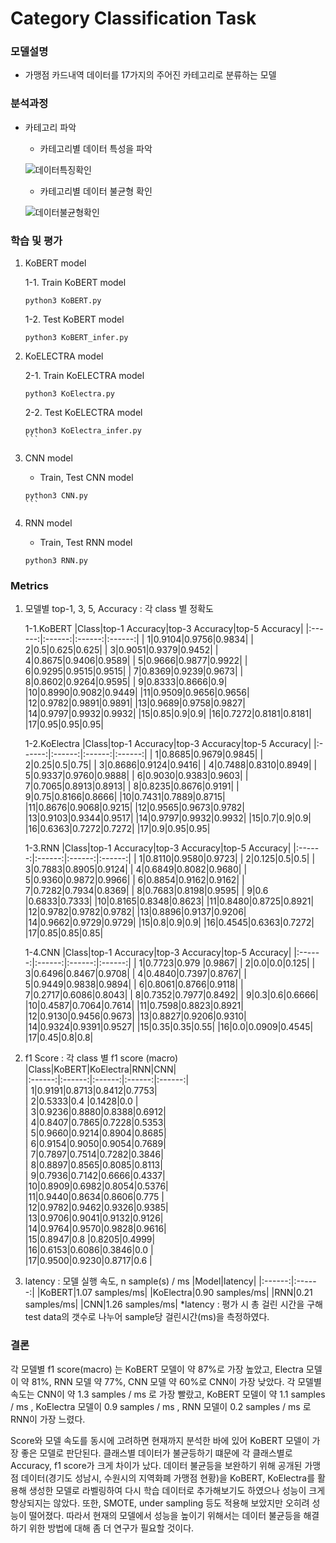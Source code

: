 # Category Classification Task

### 모델설명
- 가맹점 카드내역 데이터를 17가지의 주어진 카테고리로 분류하는 모델

### 분석과정
- 카테고리 파악
	- 카테고리별 데이터 특성을 파악
	
	![데이터특징확인](./데이터특징확인.png)
	
	- 카테고리별 데이터 불균형 확인
	
	![데이터불균형확인](./데이터불균형확인.png)
	
### 학습 및 평가
1. KoBERT model

	1-1. Train KoBERT model
	```
	python3 KoBERT.py 
	```

	1-2. Test KoBERT model
	```
	python3 KoBERT_infer.py
	```


2. KoELECTRA model

	2-1. Train KoELECTRA model
	```
	python3 KoElectra.py 
	```

	2-2. Test KoELECTRA model
	```
	python3 KoElectra_infer.py 
	```​

3. CNN model

	- Train, Test CNN model
	```
	python3 CNN.py 
	```​

4. RNN model

	- Train, Test RNN model
	```
	python3 RNN.py 
	```


### Metrics
1. 모델별 top-1, 3, 5, Accuracy : 각 class 별 정확도

	1-1.KoBERT
	|Class|top-1 Accuracy|top-3 Accuracy|top-5 Accuracy|
	|:------:|:------:|:------:|:------:|
	| 1|0.9104|0.9756|0.9834|
	| 2|0.5|0.625|0.625|
	| 3|0.9051|0.9379|0.9452|
	| 4|0.8675|0.9406|0.9589|
	| 5|0.9666|0.9877|0.9922|
	| 6|0.9295|0.9515|0.9515|
	| 7|0.8369|0.9239|0.9673|
	| 8|0.8602|0.9264|0.9595|
	| 9|0.8333|0.8666|0.9|
	|10|0.8990|0.9082|0.9449|
	|11|0.9509|0.9656|0.9656|
	|12|0.9782|0.9891|0.9891|
	|13|0.9689|0.9758|0.9827|
	|14|0.9797|0.9932|0.9932|
	|15|0.85|0.9|0.9|
	|16|0.7272|0.8181|0.8181|
	|17|0.95|0.95|0.95|	

	1-2.KoElectra
	|Class|top-1 Accuracy|top-3 Accuracy|top-5 Accuracy|
	|:------:|:------:|:------:|:------:|
	| 1|0.8685|0.9679|0.9845|
	| 2|0.25|0.5|0.75|
	| 3|0.8686|0.9124|0.9416|
	| 4|0.7488|0.8310|0.8949|
	| 5|0.9337|0.9760|0.9888|
	| 6|0.9030|0.9383|0.9603|
	| 7|0.7065|0.8913|0.8913|
	| 8|0.8235|0.8676|0.9191|
	| 9|0.75|0.8166|0.8666|
	|10|0.7431|0.7889|0.8715|
	|11|0.8676|0.9068|0.9215|
	|12|0.9565|0.9673|0.9782|
	|13|0.9103|0.9344|0.9517|
	|14|0.9797|0.9932|0.9932|
	|15|0.7|0.9|0.9|
	|16|0.6363|0.7272|0.7272|
	|17|0.9|0.95|0.95|

	1-3.RNN
	|Class|top-1 Accuracy|top-3 Accuracy|top-5 Accuracy|
	|:------:|:------:|:------:|:------:|
	| 1|0.8110|0.9580|0.9723|
	| 2|0.125|0.5|0.5|
	| 3|0.7883|0.8905|0.9124|
	| 4|0.6849|0.8082|0.9680|
	| 5|0.9360|0.9872|0.9966|
	| 6|0.8854|0.9162|0.9162|
	| 7|0.7282|0.7934|0.8369|
	| 8|0.7683|0.8198|0.9595|
	| 9|0.6	  |0.6833|0.7333|
	|10|0.8165|0.8348|0.8623|
	|11|0.8480|0.8725|0.8921|
	|12|0.9782|0.9782|0.9782|
	|13|0.8896|0.9137|0.9206|
	|14|0.9662|0.9729|0.9729|
	|15|0.8|0.9|0.9|
	|16|0.4545|0.6363|0.7272|
	|17|0.85|0.85|0.85|

	1-4.CNN
	|Class|top-1 Accuracy|top-3 Accuracy|top-5 Accuracy|
	|:------:|:------:|:------:|:------:|
	| 1|0.7723|0.979 |0.9867|
	| 2|0.0|0.0|0.125|
	| 3|0.6496|0.8467|0.9708|
	| 4|0.4840|0.7397|0.8767|
	| 5|0.9449|0.9838|0.9894|
	| 6|0.8061|0.8766|0.9118|
	| 7|0.2717|0.6086|0.8043|
	| 8|0.7352|0.7977|0.8492|
	| 9|0.3|0.6|0.6666|
	|10|0.4587|0.7064|0.7614|
	|11|0.7598|0.8823|0.8921|
	|12|0.9130|0.9456|0.9673|
	|13|0.8827|0.9206|0.9310|
	|14|0.9324|0.9391|0.9527|
	|15|0.35|0.35|0.55|
	|16|0.0|0.0909|0.4545|
	|17|0.45|0.8|0.8|

2. f1 Score : 각 class 별 f1 score (macro)
	|Class|KoBERT|KoElectra|RNN|CNN|   
	|:------:|:------:|:------:|:------:|:------:|     
	| 1|0.9191|0.8713|0.8412|0.7753|                
	| 2|0.5333|0.4   |0.1428|0.0   |                
	| 3|0.9236|0.8880|0.8388|0.6912|                
	| 4|0.8407|0.7865|0.7228|0.5353|                
	| 5|0.9660|0.9214|0.8904|0.8685|                
	| 6|0.9154|0.9050|0.9054|0.7689|                
	| 7|0.7897|0.7514|0.7282|0.3846|                
	| 8|0.8897|0.8565|0.8085|0.8113|                
	| 9|0.7936|0.7142|0.6666|0.4337|                
	|10|0.8909|0.6982|0.8054|0.5376|                
	|11|0.9440|0.8634|0.8606|0.775 |                
	|12|0.9782|0.9462|0.9326|0.9385|                
	|13|0.9706|0.9041|0.9132|0.9126|                
	|14|0.9764|0.9570|0.9828|0.9616|                
	|15|0.8947|0.8   |0.8205|0.4999|                
	|16|0.6153|0.6086|0.3846|0.0   |                
	|17|0.9500|0.9230|0.8717|0.6   |                

3. latency : 모델 실행 속도, n sample(s) / ms
	|Model|latency|
	|:------:|:------:|
	|KoBERT|1.07 samples/ms|
	|KoElectra|0.90 samples/ms|
	|RNN|0.21 samples/ms|
	|CNN|1.26 samples/ms|
*latency : 평가 시 총 걸린 시간을 구해 test data의 갯수로 나누어 sample당 걸린시간(ms)을 측정하였다. 

### 결론
각 모델별 f1 score(macro) 는 KoBERT 모델이 약 87%로 가장 높았고,  Electra 모델이 약 81%, RNN 모델 약 77%, CNN 모델 약 60%로 CNN이 가장 낮았다.
각 모델별 속도는 CNN이 약 1.3 samples / ms 로 가장 빨랐고, KoBERT 모델이 약 1.1 samples / ms , KoElectra 모델이 0.9 samples / ms , RNN 모델이 0.2 samples / ms 로 RNN이 가장 느렸다.

Score와 모델 속도를 동시에 고려하면 현재까지 분석한 바에 있어 KoBERT 모델이 가장 좋은 모델로 판단된다. 
클래스별 데이터가 불균등하기 떄문에 각 클래스별로 Accuracy, f1 score가 크게 차이가 났다. 데이터 불균등을 보완하기 위해 공개된 가맹점 데이터(경기도 성남시, 수원시의 지역화폐 가맹점 현황)을 KoBERT, KoElectra를 활용해 생성한 모델로 라벨링하여 다시 학습 데이터로 추가해보기도 하였으나 성능이 크게 향상되지는 않았다. 또한, SMOTE, under sampling 등도 적용해 보았지만 오히려 성능이 떨어졌다. 따라서 현재의 모델에서 성능을 높이기 위해서는 데이터 불균등을 해결하기 위한 방법에 대해 좀 더 연구가 필요할 것이다.
